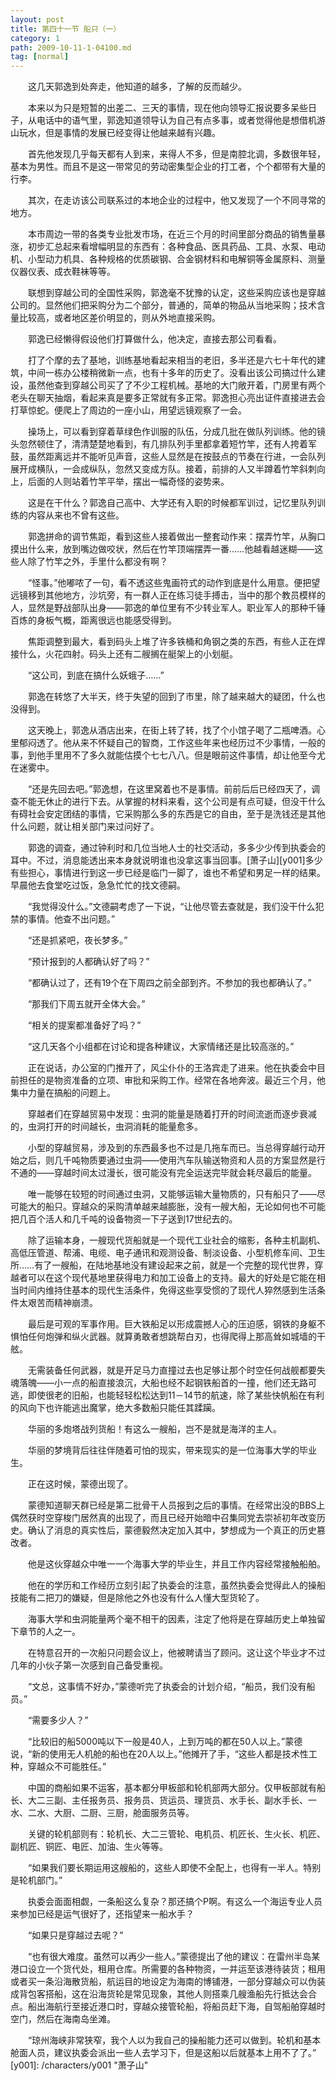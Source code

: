 ```yaml
---
layout: post
title: 第四十一节 船只（一）
category: 1
path: 2009-10-11-1-04100.md
tag: [normal]
---
```


　　这几天郭逸到处奔走，他知道的越多，了解的反而越少。

　　本来以为只是短暂的出差二、三天的事情，现在他向领导汇报说要多呆些日子，从电话中的语气里，郭逸知道领导认为自己有点多事，或者觉得他是想借机游山玩水，但是事情的发展已经变得让他越来越有兴趣。

　　首先他发现几乎每天都有人到来，来得人不多，但是南腔北调，多数很年轻，基本为男性。而且不是这一带常见的劳动密集型企业的打工者，个个都带有大量的行李。

　　其次，在走访该公司联系过的本地企业的过程中，他又发现了一个不同寻常的地方。

　　本市周边一带的各类专业批发市场，在近三个月的时间里部分商品的销售量暴涨，初步汇总起来看增幅明显的东西有：各种食品、医具药品、工具、水泵、电动机、小型动力机具、各种规格的优质碳钢、合金钢材料和电解铜等金属原料、测量仪器仪表、成衣鞋袜等等。

　　联想到穿越公司的全国性采购，郭逸毫不犹豫的认定，这些采购应该也是穿越公司的。显然他们把采购分为二个部分，普通的，简单的物品从当地采购；技术含量比较高，或者地区差价明显的，则从外地直接采购。

　　郭逸已经懒得假设他们打算做什么，他决定，直接去那公司看看。

　　打了个摩的去了基地，训练基地看起来相当的老旧，多半还是六七十年代的建筑，中间一栋办公楼稍微新一点，也有十多年的历史了。没看出该公司搞过什么建设，虽然他查到穿越公司买了了不少工程机械。基地的大门敞开着，门房里有两个老头在聊天抽烟，看起来真是要多正常就有多正常。郭逸担心亮出证件直接进去会打草惊蛇。便爬上了周边的一座小山，用望远镜观察了一会。

　　操场上，可以看到穿着草绿色作训服的队伍，分成几批在做队列训练。他的镜头忽然顿住了，清清楚楚地看到，有几排队列手里都拿着短竹竿，还有人挎着军鼓，虽然距离远并不能听见声音，这些人显然是在按鼓点的节奏在行进，一会队列展开成横队，一会成纵队，忽然又变成方队。接着，前排的人又半蹲着竹竿斜刺向上，后面的人则站着竹竿平举，摆出一幅奇怪的姿势来。

　　这是在干什么？郭逸自己高中、大学还有入职的时候都军训过，记忆里队列训练的内容从来也不曾有这些。

　　郭逸拼命的调节焦距，看到这些人接着做出一整套动作来：摆弄竹竿，从胸口摸出什么来，放到嘴边做咬状，然后在竹竿顶端摆弄一番……他越看越迷糊——这些人除了竹竿之外，手里什么都没有啊？

　　“怪事。”他嘟哝了一句，看不透这些鬼画符式的动作到底是什么用意。便把望远镜移到其他地方，沙坑旁，有一群人正在练习徒手搏击，当中的那个教员模样的人，显然是野战部队出身——郭逸的单位里有不少转业军人。职业军人的那种千锤百炼的身板气概，距离很远也能感受得到。

　　焦距调整到最大，看到码头上堆了许多铁桶和角钢之类的东西，有些人正在焊接什么，火花四射。码头上还有二艘搁在艇架上的小划艇。

　　“这公司，到底在搞什么妖蛾子……”

　　郭逸在转悠了大半天，终于失望的回到了市里，除了越来越大的疑团，什么也没得到。

　　这天晚上，郭逸从酒店出来，在街上转了转，找了个小馆子喝了二瓶啤酒。心里郁闷透了。他从来不怀疑自己的智商，工作这些年来也经历过不少事情，一般的事，到他手里用不了多久就能估摸个七七八八。但是眼前这件事情，却让他至今尤在迷雾中。

　　“还是先回去吧。”郭逸想，在这里窝着也不是事情。前前后后已经四天了，调查不能无休止的进行下去。从掌握的材料来看，这个公司是有点可疑，但没干什么有碍社会安定团结的事情，它采购那么多的东西是它的自由，至于是洗钱还是其他什么问题，就让相关部门来过问好了。

　　郭逸的调查，通过钟利时和几位当地人士的社交活动，多多少少传到执委会的耳中。不过，消息能透出来本身就说明谁也没拿这事当回事。[萧子山][y001]多少有些担心，事情进行到这一步已经是临门一脚了，谁也不希望和男足一样的结果。早晨他去食堂吃过饭，急急忙忙的找文德嗣。

　　“我觉得没什么。”文德嗣考虑了一下说，“让他尽管去查就是，我们没干什么犯禁的事情。他查不出问题。”

　　“还是抓紧吧，夜长梦多。”

　　“预计报到的人都确认好了吗？”

　　“都确认过了，还有19个在下周四之前全部到齐。不参加的我也都确认了。”

　　“那我们下周五就开全体大会。”

　　“相关的提案都准备好了吗？”

　　“这几天各个小组都在讨论和提各种建议，大家情绪还是比较高涨的。”

　　正在说话，办公室的门推开了，风尘仆仆的王洛宾走了进来。他在执委会中目前担任的是物资准备的立项、审批和采购工作。经常在各地奔波。最近三个月，他集中力量在搞船的问题上。

　　穿越者们在穿越贸易中发现：虫洞的能量是随着打开的时间流逝而逐步衰减的，虫洞打开的时间越长，虫洞消耗的能量愈多。

　　小型的穿越贸易，涉及到的东西最多也不过是几拖车而已。当总得穿越行动开始之后，则几千吨物质要通过虫洞——使用汽车队输送物资和人员的方案显然是行不通的——穿越时间太过漫长，很可能没有完全运送完毕就会耗尽最后的能量。

　　唯一能够在较短的时间通过虫洞，又能够运输大量物质的，只有船只了——尽可能大的船只。穿越众的采购清单越来越膨胀，没有一艘大船，无论如何也不可能把几百个活人和几千吨的设备物资一下子送到17世纪去的。

　　除了运输本身，一艘现代货船就是一个现代工业社会的缩影，各种主机副机、高低压管道、帮浦、电缆、电子通讯和观测设备、制淡设备、小型机修车间、卫生所……有了一艘船，在陆地基地没有建设起来之前，就是一个完整的现代世界，穿越者可以在这个现代基地里获得电力和加工设备上的支持。最大的好处是它能在相当时间内维持住基本的现代生活条件，免得这些享受惯的了现代人猝然感到生活条件太艰苦而精神崩溃。

　　最后是可观的军事作用。巨大铁船足以形成震撼人心的压迫感，钢铁的身躯不惧怕任何炮弹和纵火武器。就算勇敢者想跳帮白刃，也得爬得上那高耸如城墙的干舷。

　　无需装备任何武器，就是开足马力直撞过去也足够让那个时空任何战舰都要失魂落魄——小一点的船直接浪沉，大船也经不起钢铁船首的一撞，他们还无路可逃，即使很老的旧船，也能轻轻松松达到11－14节的航速，除了某些快帆船在有利的风向下也许能逃出魔掌，绝大多数船只能任其蹂躏。

　　华丽的多炮塔战列货船！有这么一艘船，岂不是就是海洋的主人。

　　华丽的梦境背后往往伴随着可怕的现实，带来现实的是一位海事大学的毕业生。

　　正在这时候，蒙德出现了。

　　蒙德知道聊天群已经是第二批骨干人员报到之后的事情。在经常出没的BBS上偶然获时空穿梭门居然真的出现了，而且已经开始暗中召集同党去崇祯初年改变历史。确认了消息的真实性后，蒙德毅然决定加入其中，梦想成为一个真正的历史篡改者。

　　他是这伙穿越众中唯一一个海事大学的毕业生，并且工作内容经常接触船舶。

　　他在的学历和工作经历立刻引起了执委会的注意，虽然执委会觉得此人的操船技能有二把刀的嫌疑，但是除他之外也没有什么人懂大型货轮了。

　　海事大学和虫洞能量两个毫不相干的因素，注定了他将是在穿越历史上单独留下章节的人之一。

　　在特意召开的一次船只问题会议上，他被聘请当了顾问。这让这个毕业才不过几年的小伙子第一次感到自己备受重视。

　　“文总，这事情不好办，”蒙德听完了执委会的计划介绍，“船员，我们没有船员。”

　　“需要多少人？”

　　“比较旧的船5000吨以下一般是40人，上到万吨的都在50人以上。”蒙德说，“新的使用无人机舱的船也在20人以上。”他摊开了手，“这些人都是技术性工种，穿越众不可能胜任。”

　　中国的商船如果不运客，基本都分甲板部和轮机部两大部分。仅甲板部就有船长、大二三副、主任报务员、报务员、货运员、理货员、水手长、副水手长、一水、二水、大厨、二厨、三厨，舱面服务员等。

　　关键的轮机部则有：轮机长、大二三管轮、电机员、机匠长、生火长、机匠、副机匠、铜匠、电匠、加油、生火等等。

　　“如果我们要长期运用这艘船的，这些人即使不全配上，也得有一半人。特别是轮机部门。”

　　执委会面面相觑，一条船这么复杂？那还搞个P啊。有这么一个海运专业人员来参加已经是运气很好了，还指望来一船水手？

　　“如果只是穿越过去呢？”

　　“也有很大难度。虽然可以再少一些人。”蒙德提出了他的建议：在雷州半岛某港口设立一个货代处，租用仓库。所需要的各种物资，一并运至该港待装货；租用或者买一条沿海散货船，航运目的地设定为海南的博铺港，一部分穿越众可以伪装成背包客搭船，这在沿海货轮是常见现象，其他人则搭乘几艘渔船先行抵达会合点。船出海航行至接近港口时，穿越众接管轮船，将船员赶下海，自驾船舶穿越时空门，然后在海南岛坐滩。

　　“琼州海峡非常狭窄，我个人以为我自己的操船能力还可以做到。轮机和基本舱面人员，建议执委会派出一些人去学习下，但是这船以后就基本上用不了了。”
[y001]: /characters/y001 "萧子山"

